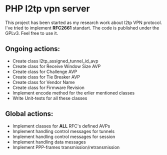 PHP l2tp vpn server
=========

This project has been started as my research work about l2tp VPN protocol. I've tried to implement **RFC2661** standart. The code is published under the GPLv3. Feel free to use it.

Ongoing actions:
---

- Create class l2tp_assigned_tunnel_id_avp
- Create class for Receive Window Size AVP
- Create class for Challenge AVP
- Create class for Tie Breaker AVP
- Create class for Vendor Name
- Create class for Firmware Revision
- Implement encode method for the erlier mentioned classes
- Write Unit-tests for all these classes

Global actions:
---

- Implement classes for **ALL** RFC's defined AVPs
- Implement handling control messages for tunnels
- Implement handling control messages for session
- Implement handling data messages
- Implement PPP-frames transmission/retransmission
